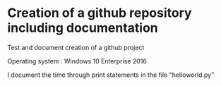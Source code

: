 # Creation of a github repository including documentation #

Test and document creation of a github project

Operating system : Windows 10 Enterprise 2016

I document the time through print statements in the file "helloworld.py"